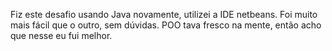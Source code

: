 Fiz este desafio usando Java novamente, utilizei a IDE netbeans. Foi muito mais fácil que o outro, sem dúvidas.
POO tava fresco na mente, então acho que nesse eu fui melhor.
